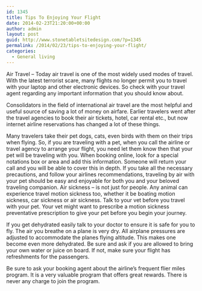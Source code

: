 ```yaml
---
id: 1345
title: Tips To Enjoying Your Flight
date: 2014-02-23T21:20:00+00:00
author: admin
layout: post
guid: http://www.stonetabletsitedesign.com/?p=1345
permalink: /2014/02/23/tips-to-enjoying-your-flight/
categories:
  - General living
---
```

Air Travel &#8211; Today air travel is one of the most widely used modes of travel. With the latest terrorist scare, many flights no longer permit you to travel with your laptop and other electronic devices. So check with your travel agent regarding any important information that you should know about.

Consolidators in the field of international air travel are the most helpful and useful source of saving a lot of money on airfare. Earlier travelers went after the travel agencies to book their air tickets, hotel, car rental etc., but now internet airline reservations has changed a lot of these things.

Many travelers take their pet dogs, cats, even birds with them on their trips when flying. So, if you are traveling with a pet, when you call the airline or travel agency to arrange your flight, you need let them know then that your pet will be traveling with you. When booking online, look for a special notations box or area and add this information. Someone will return your call and you will be able to cover this in depth. If you take all the necessary precautions, and follow your airlines recommendations, traveling by air with your pet should be easy and enjoyable for both you and your beloved traveling companion. Air sickness &#8211; is not just for people. Any animal can experience travel motion sickness too, whether it be boating motion sickness, car sickness or air sickness. Talk to your vet before you travel with your pet. Your vet might want to prescribe a motion sickness preventative prescription to give your pet before you begin your journey.

If you get dehydrated easily talk to your doctor to ensure it is safe for you to fly. The air you breathe on a plane is very dry. All airplane pressures are adjusted to accommodate the planes flying altitude. This makes one become even more dehydrated. Be sure and ask if you are allowed to bring your own water or juice on board. If not, make sure your flight has refreshments for the passengers.

Be sure to ask your booking agent about the airline&#8217;s frequent flier miles program. It is a very valuable program that offers great rewards. There is never any charge to join the program.